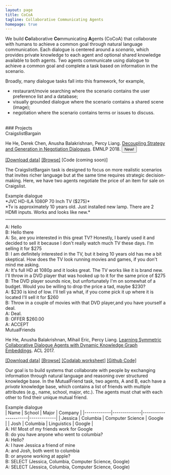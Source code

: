 ```yaml
---
layout: page
title: CoCoA 
tagline: Collaborative Communicating Agents
homepage: true
---
```


We build **Co**llaborative **Co**mmunicating **A**gents (CoCoA) that
collaborate with humans to achieve a common goal through natural language communication.
Each dialogue is centered around a *scenario*,
which provides private knowledge to each agent and optional shared knowledge available to both agents.
Two agents communicate using dialogue to achieve a common goal and complete a task based on 
information in the scenario. 

Broadly, many dialogue tasks fall into this framework, for example,

* restaurant/movie searching where the scenario contains the user preference list and a database;
* visually grounded dialogue where the scenario contains a shared scene (image); 
* negotiation where the scenario contains terms or issues to discuss.

<br>
### Projects 

<div class="project" id="craigslist" markdown="1">

<div class="project-header">CraigslistBargain</div>

He He, Derek Chen, Anusha Balakrishnan, Percy Liang.
[Decoupling Strategy and Generation in Negotiation Dialogues](https://arxiv.org/abs/1808.09637).
EMNLP 2018.
<button type="button" class="btn btn-outline-danger btn-sm">New!</button>

[[Download data]](https://worksheets.codalab.org/worksheets/0x453913e76b65495d8b9730d41c7e0a0c/)
[[Browse]](https://cs.stanford.edu/~hehe/transcripts.html)
[Code (coming soon)]


The CraigslistBargain task is designed to focus on more realistic scenarios that
invites richer language but at the same time requires strategic decision-making. 
Here, we have two agents negotiate the price of an item for sale on Craigslist.

<div class="card" markdown="1">
<div class="card-header">Example dialogue</div>
<div class="card-body" markdown="1">
*JVC HD-ILA 1080P 70 Inch TV ($275)*<br/>
*Tv is approximately 10 years old. Just installed new lamp. There are 2 HDMI inputs. Works and looks like new.*
<hr/>
A: Hello <br>
B: Hello there<br>
A: So, are you interested in this great TV? Honestly, I barely used it and decided to sell it because I don't really watch much TV these days. I'm selling it for $275<br>
B: I am definitely interested in the TV, but it being 10 years old has me a bit skeptical. How does the TV look running movies and games, if you don't mind me asking.<br>
A: It's full HD at 1080p and it looks great. The TV works like it is brand new. I'll throw in a DVD player that was hooked up to it for the same price of $275<br>
B: The DVD player sounds nice, but unfortunately I'm on somewhat of a budget. Would you be willing to drop the price a tad, maybe $230?<br>
A: $230 is kind of low. I'll tell ya what, if you come pick it up where it is located I'll sell it for $260<br>
B: Throw in a couple of movies with that DVD player,and you have yourself a deal.<br>
A: Deal.<br>
B: OFFER $260.00<br>
A: ACCEPT<br>
</div>
</div>

</div>

<div class="project" id="mutualfriend" markdown="1">

<div class="project-header">MutualFriends</div>

He He, Anusha Balakrishnan, Mihail Eric, Percy Liang.
[Learning Symmetric Collaborative Dialogue Agents with Dynamic Knowledge Graph Embeddings](https://arxiv.org/pdf/1704.07130.pdf).
ACL 2017.

[[Download data]](https://worksheets.codalab.org/bundles/0x5a4cefea7fd443cea15aa532bb8fcd67/)
[[Browse]](https://worksheets.codalab.org/rest/bundles/0x2b7d7cb170b0475fa998f3ddf3c32893/contents/blob/chat_viewer/chat.html)
[[Codalab worksheet]](https://worksheets.codalab.org/worksheets/0xc757f29f5c794e5eb7bfa8ca9c945573/)
[[Github Code]](https://github.com/stanfordnlp/cocoa)

Our goal is to build systems that collaborate with people
by exchanging information through natural language
and reasoning over structured knowledge base.
In the MutualFriend task, two agents, A and B, each have a *private* knowledge base,
which contains a list of friends with multiple attributes (e.g., name, school, major, etc.).
The agents must chat with each other to find their unique mutual friend.

<div class="card" markdown="1">
<div class="card-header">Example dialogue</div>
<div class="card-body" markdown="1">
| Name        | School       | Major                | Company     |
|-------------|--------------|----------------------|-------------|
| Jessica     | Columbia     | Computer Science     | Google      |
| Josh        | Columbia     | Linguistics          | Google      |

<br/>
A: Hi! Most of my friends work for Google<br/>
B: do you have anyone who went to columbia?<br/> 
A: Hello?<br/>
A: I have Jessica a friend of mine<br/>
A: and Josh, both went to columbia<br/>
B: or anyone working at apple?<br/>
B: SELECT (Jessica, Columbia, Computer Science, Google)<br/>
A: SELECT (Jessica, Columbia, Computer Science, Google)<br/>
</div>
</div>

</div>
